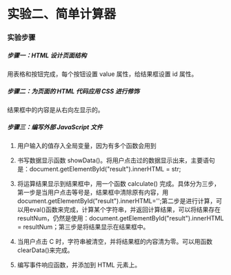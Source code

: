 # 实验二、简单计算器

### 实验步骤

##### 步骤一：HTML 设计页面结构

用表格和按钮完成，每个按钮设置 value 属性，给结果框设置 id 属性。

##### 步骤二：为页面的 HTML 代码应用 CSS 进行修饰

结果框中的内容是从右向左显示的。

##### 步骤三：编写外部 JavaScript 文件

1. 用户输入的值存入全局变量，因为有多个函数会用到

2. 书写数据显示函数 showData()。将用户点击过的数据显示出来，主要语句是：document.getElementById("result").innerHTML = str;

3. 将运算结果显示到结果框中，用一个函数 calculate() 完成。具体分为三步，第一步是当用户点击等号是，结果框中清除原有内容，用 document.getElementById("result").innerHTML='';第二步是进行计算，可以用eval()函数来完成，计算某个字符串，并返回计算结果，可以将结果存在resultNum，仍然是使用：document.getElementById("result").innerHTML = resultNum；第三步是将结果显示在结果框中。

4. 当用户点击 C 时，字符串被清空，并将结果框的内容清为零。可以用函数clearData()来完成。

5. 编写事件响应函数，并添加到 HTML 元素上。
